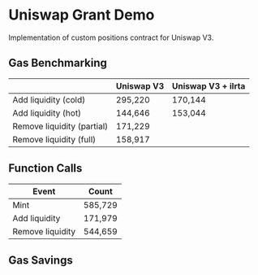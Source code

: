 # Uniswap Grant Demo

Implementation of custom positions contract for Uniswap V3.

## Gas Benchmarking

|                          |Uniswap V3 |Uniswap V3 + ilrta|
|--------------------------|-----------|------------------|
|Add liquidity (cold)      |    295,220|           170,144|
|Add liquidity (hot)       |    144,646|           153,044|
|Remove liquidity (partial)|    171,229|                  |
|Remove liquidity (full)   |    158,917|                  |

## Function Calls

|Event            |Count   |
|-----------------|--------|
|Mint             | 585,729|
|Add liquidity    | 171,979|
|Remove liquidity | 544,659|

## Gas Savings
